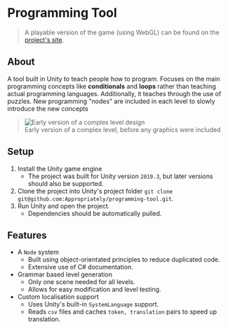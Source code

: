 # Programming Tool

> A playable version of the game (using WebGL) can be found on the [project's site](https://appropriately.github.io/programming-tool/).

## About

A tool built in Unity to teach people how to program. Focuses on the main programming concepts like __conditionals__ and __loops__ rather than teaching actual programming languages. Additionally, it teaches through the use of puzzles. New programming "nodes" are included in each level to slowly introduce the new concepts

> ![Early version of a complex level design](docs/images/complex_level.png)</br>
> Early version of a complex level, before any graphics were included

## Setup

1. Install the Unity game engine
   - The project was built for Unity version `2019.3`, but later versions should also be supported.
2. Clone the project into Unity's project folder `git clone git@github.com:Appropriately/programming-tool.git`.
3. Run Unity and open the project.
   - Dependencies should be automatically pulled.

## Features

- A `Node` system
  - Built using object-orientated principles to reduce duplicated code.
  - Extensive use of C# documentation.
- Grammar based level generation
  - Only one scene needed for all levels.
  - Allows for easy modification and level testing.
- Custom localisation support
  - Uses Unity's built-in `SystemLanguage` support.
  - Reads `csv` files and caches `token, translation` pairs to speed up translation.

